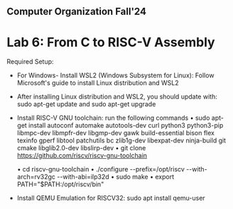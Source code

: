 ## Computer Organization Fall'24 
# Lab 6: From C to RISC-V Assembly

Required Setup:
- For Windows- Install WSL2 (Windows Subsystem for Linux): Follow Microsoft's guide to install Linux distribution and WSL2
- After installing Linux distribution and WSL2, you should update with: sudo apt-get update and sudo apt-get upgrade
- Install RISC-V GNU toolchain: run the following commands
  • sudo apt-get install autoconf automake autotools-dev curl python3 python3-pip libmpc-dev libmpfr-dev libgmp-dev gawk build-essential bison flex texinfo gperf libtool patchutils bc zlib1g-dev libexpat-dev ninja-build git cmake libglib2.0-dev
libslirp-dev
  • git clone https://github.com/riscv/riscv-gnu-toolchain
  
  • cd riscv-gnu-toolchain
  • ./configure --prefix=/opt/riscv --with-arch=rv32gc --with-abi=ilp32d
  • sudo make
  • export PATH="$PATH:/opt/riscv/bin"
- Install QEMU Emulation for RISCV32: sudo apt install qemu-user
